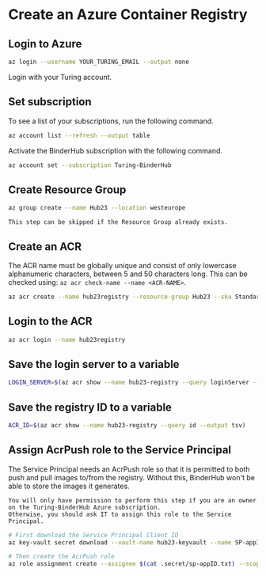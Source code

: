 # Create an Azure Container Registry

## Login to Azure

```bash
az login --username YOUR_TURING_EMAIL --output none
```

Login with your Turing account.

## Set subscription

To see a list of your subscriptions, run the following command.

```bash
az account list --refresh --output table
```

Activate the BinderHub subscription with the following command.

```bash
az account set --subscription Turing-BinderHub
```

## Create Resource Group

```bash
az group create --name Hub23 --location westeurope
```

```{note}
This step can be skipped if the Resource Group already exists.
```

## Create an ACR

The ACR name must be globally unique and consist of only lowercase alphanumeric characters, between 5 and 50 characters long.
This can be checked using: `az acr check-name --name <ACR-NAME>`.

```bash
az acr create --name hub23registry --resource-group Hub23 --sku Standard
```

## Login to the ACR

```bash
az acr login --name hub23registry
```

## Save the login server to a variable

```bash
LOGIN_SERVER=$(az acr show --name hub23-registry --query loginServer --output tsv)
```

## Save the registry ID to a variable

```bash
ACR_ID=$(az acr show --name hub23-registry --query id --output tsv)
```

## Assign AcrPush role to the Service Principal

The Service Principal needs an AcrPush role so that it is permitted to both push and pull images to/from the registry.
Without this, BinderHub won't be able to store the images it generates.

```{warning}
You will only have permission to perform this step if you are an owner on the Turing-BinderHub Azure subscription.
Otherwise, you should ask IT to assign this role to the Service Principal.
```

```bash
# First download the Service Principal Client ID
az key-vault secret download --vault-name hub23-keyvault --name SP-appID --file .secret/sp-appID.txt

# Then create the AcrPush role
az role assignment create --assignee $(cat .secret/sp-appID.txt) --scope $ACR_ID --role AcrPush
```
